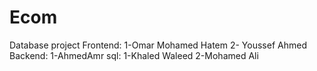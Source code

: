 # Ecom

Database project
Frontend: 1-Omar Mohamed Hatem 2- Youssef Ahmed
Backend: 1-AhmedAmr
sql: 1-Khaled Waleed 2-Mohamed Ali
